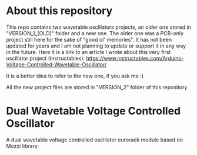 # About this repository
This repo contains two wavetable oscillators projects, an older one stored in "VERSION_1_(OLD)" folder and a new one. The older one was a PCB-only project still here for the sake of "good ol' memories". It has not been updated for years and I am not planning to update or support it in any way in the future.
Here it is a link to an article I wrote about this very first oscillator project (Instructables): https://www.instructables.com/Arduino-Voltage-Controlled-Wavetable-Oscillator/

It is a better idea to refer to the new one, if you ask me :)

All the new project files are stored in "VERSION_2" folder of this repository

# Dual Wavetable Voltage Controlled Oscillator
A dual wavetable voltage controlled oscillator eurorack module based on Mozzi library.
